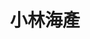 ---
title: "小林海產"
description: "小林海產"
layout: shop
keywords:
  - 美食競賽
  - 台灣美食
  - 美食精選
datePublished: "2025-06-30"
dateModified: "2025-07-07"
city: "台北市"
district: "大安區"
address: "台北市大安區光復南路574-1號"
phone: "0223254930"
geo: "25.033954469683454, 121.55715231169133"
google_map: "https://maps.app.goo.gl/9Qc5HDxMUNWtNEMC6"
footinder: "https://footinder.com.tw/%e5%8f%b0%e5%8c%97%e5%b8%82%e5%a4%a7%e5%ae%89%e5%8d%80/9088/"
official: "https://www.facebook.com/profile.php?id=100063650422245"
award:
  - name: "500盤"
    year: "2024"
    entries:
      - dishes:
          - "臭豆腐"

---
